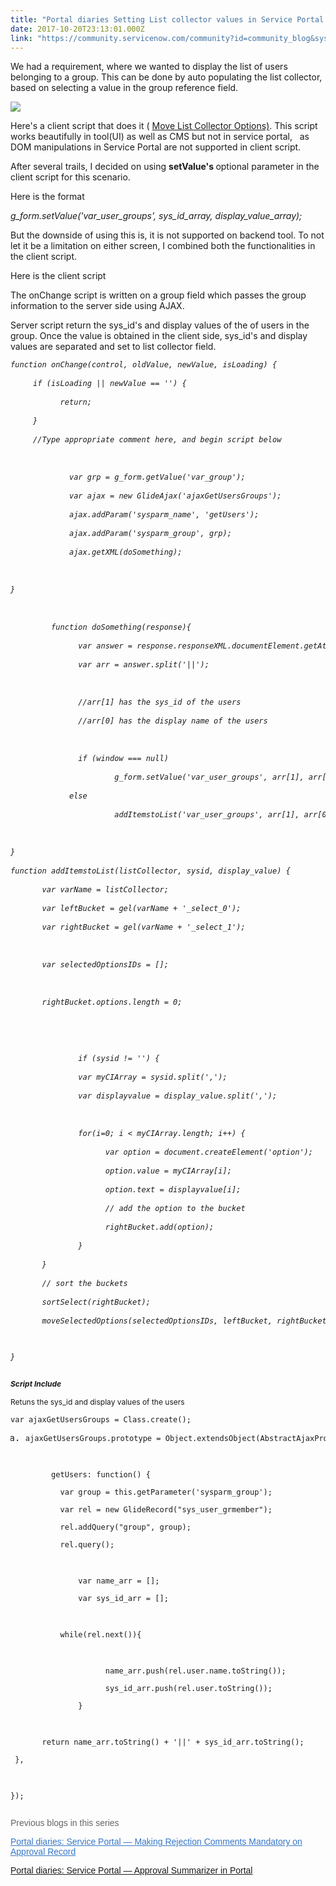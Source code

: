 ```yaml
---
title: "Portal diaries Setting List collector values in Service Portal by catalog client script"
date: 2017-10-20T23:13:01.000Z
link: "https://community.servicenow.com/community?id=community_blog&sys_id=571da2e5dbd0dbc01dcaf3231f961913"
---
```

<p style="margin-top: auto;">We had a requirement, where we wanted to display the list of users belonging to a group. This can be done by auto populating the list collector, based on selecting a value in the group reference field.</p><p></p><p><img   class="image-1 jive-image" src="f3534ccadbd8d3041dcaf3231f96193d.iix" style="max-width: 1200px; max-height: 900px;"/></p><p></p><p style="margin-top: auto;">Here's a client script that does it ( <a title="ww.servicenowguru.com/scripting/client-scripts-scripting/move-list-collector-options/" href="https://www.servicenowguru.com/scripting/client-scripts-scripting/move-list-collector-options/">Move List Collector Options)</a>. This script works beautifully in tool(UI) as well as CMS but not in service portal,   as DOM manipulations in Service Portal are not supported in client script.</p><p></p><p style="margin-top: auto;">After several trails, I decided on using <strong>setValue's </strong>optional parameter in the client script for this scenario.</p><p style="margin-top: auto;">Here is the format</p><p style="margin-top: auto;"><em>g_form.setValue('var_user_groups', sys_id_array, display_value_array);</em></p><p></p><p style="margin-top: auto;">But the downside of using this is, it is not supported on backend tool. To not let it be a limitation on either screen, I combined both the functionalities in the client script.</p><p></p><p style="margin-top: auto;">Here is the client script</p><p style="margin-top: auto;">The onChange script is written on a group field which passes the group information to the server side using AJAX.</p><p></p><p style="margin-top: auto;">Server script return the sys_id's and display values of the of users in the group. Once the value is obtained in the client side, sys_id's and display values are separated and set to list collector field.</p><p></p><pre __default_attr="javascript" __jive_macro_name="code" class="jive_macro_code _jivemacro_uid_1508512899800319 jive_text_macro" data-renderedposition="601_8_1130_928" jivemacro_uid="_1508512899800319"><p style="margin-top: auto;"><span style="font-size: 9.0pt;"><em>function onChange(control, oldValue, newValue, isLoading) {</em></span></p><p style="margin-top: auto;"><span style="font-size: 9.0pt;"><em>     if (isLoading || newValue == '') {</em></span> </p><p style="margin-top: auto;"><span style="font-size: 9.0pt;"><em>           return;</em></span> </p><p style="margin-top: auto;"><span style="font-size: 9.0pt;"><em>     }</em></span> </p><p style="margin-top: auto;"><span style="font-size: 9.0pt;"><em>     //Type appropriate comment here, and begin script below</em></span> </p><p style="margin-top: auto;"><em>           </em> </p><p style="margin-top: auto;"><span style="font-size: 9.0pt;"><em>             var grp = g_form.getValue('var_group');   </em></span> </p><p style="margin-top: auto;"><span style="font-size: 9.0pt;"><em>             var ajax = new GlideAjax('ajaxGetUsersGroups');</em></span> </p><p style="margin-top: auto;"><span style="font-size: 9.0pt;"><em>             ajax.addParam('sysparm_name', 'getUsers');</em></span> </p><p style="margin-top: auto;"><span style="font-size: 9.0pt;"><em>             ajax.addParam('sysparm_group', grp);</em></span> </p><p style="margin-top: auto;"><span style="font-size: 9.0pt;"><em>             ajax.getXML(doSomething);</em></span> </p><p style="margin-top: auto;"><em>       </em> </p><p style="margin-top: auto;"><span style="font-size: 9.0pt;"><em>}               </em></span> </p><p style="margin-top: auto;"><em>             </em> </p><p style="margin-top: auto;"><span style="font-size: 9.0pt;"><em>         function doSomething(response){</em></span> </p><p style="margin-top: auto;"><span style="font-size: 9.0pt;"><em>               var answer = response.responseXML.documentElement.getAttribute("answer");</em></span> </p><p style="margin-top: auto;"></p><p style="margin-top: auto;"><span style="font-size: 9.0pt;"><em>               var arr = answer.split('||');</em></span> </p><p style="margin-top: auto;"><em>               </em> </p><p style="margin-top: auto;"><span style="font-size: 9.0pt;"><em>               //arr[1] has the sys_id of the users</em></span> </p><p style="margin-top: auto;"><span style="font-size: 9.0pt;"><em>               //arr[0] has the display name of the users</em></span> </p><p style="margin-top: auto;"><em>               </em> </p><p style="margin-top: auto;"><span style="font-size: 9.0pt;"><em>               if (window === null)</em></span> </p><p style="margin-top: auto;"><span style="font-size: 9.0pt;"><em>                       g_form.setValue('var_user_groups', arr[1], arr[0]); // Mobile Compatible</em></span> </p><p style="margin-top: auto;"><span style="font-size: 9.0pt;"><em>             else</em></span> </p><p style="margin-top: auto;"><span style="font-size: 9.0pt;"><em>                       addItemstoList('var_user_groups', arr[1], arr[0]);   </em></span> </p><p style="margin-top: auto;"><em>       </em> </p><p style="margin-top: auto;"><span style="font-size: 9.0pt;"><em>}</em></span> </p><p style="margin-top: auto;"></p><p style="margin-top: auto;"></p><p style="margin-top: auto;"><span style="font-size: 9.0pt;"><em>function addItemstoList(listCollector, sysid, display_value) {</em></span> </p><p style="margin-top: auto;"><span style="font-size: 9.0pt;"><em>       var varName = listCollector;</em></span> </p><p style="margin-top: auto;"><span style="font-size: 9.0pt;"><em>       var leftBucket = gel(varName + '_select_0');</em></span> </p><p style="margin-top: auto;"><span style="font-size: 9.0pt;"><em>       var rightBucket = gel(varName + '_select_1');</em></span> </p><p style="margin-top: auto;"><em>       </em> </p><p style="margin-top: auto;"><span style="font-size: 9.0pt;"><em>       var selectedOptionsIDs = [];</em></span> </p><p style="margin-top: auto;"><em>       </em> </p><p style="margin-top: auto;"><span style="font-size: 9.0pt;"><em>       rightBucket.options.length = 0;</em></span> </p><p style="margin-top: auto;"><em>       </em> </p><p style="margin-top: auto;"><em>       </em> </p><p style="margin-top: auto;"><span style="font-size: 9.0pt;"><em>               if (sysid != '') {</em></span> </p><p style="margin-top: auto;"><span style="font-size: 9.0pt;"><em>               var myCIArray = sysid.split(',');</em></span> </p><p style="margin-top: auto;"><span style="font-size: 9.0pt;"><em>               var displayvalue = display_value.split(',');</em></span> </p><p style="margin-top: auto;"><em>                       </em> </p><p style="margin-top: auto;"><span style="font-size: 9.0pt;"><em>               for(i=0; i &lt; myCIArray.length; i++) {</em></span> </p><p style="margin-top: auto;"><span style="font-size: 9.0pt;"><em>                     var option = document.createElement('option');</em></span> </p><p style="margin-top: auto;"><span style="font-size: 9.0pt;"><em>                     option.value = myCIArray[i];</em></span> </p><p style="margin-top: auto;"><span style="font-size: 9.0pt;"><em>                     option.text = displayvalue[i];</em></span> </p><p style="margin-top: auto;"><span style="font-size: 9.0pt;"><em>                     // add the option to the bucket</em></span> </p><p style="margin-top: auto;"><span style="font-size: 9.0pt;"><em>                     rightBucket.add(option);</em></span> </p><p style="margin-top: auto;"><span style="font-size: 9.0pt;"><em>               }</em></span> </p><p style="margin-top: auto;"><span style="font-size: 9.0pt;"><em>       }</em></span> </p><p style="margin-top: auto;"><span style="font-size: 9.0pt;"><em>       // sort the buckets</em></span> </p><p style="margin-top: auto;"><span style="font-size: 9.0pt;"><em>       sortSelect(rightBucket);</em></span> </p><p style="margin-top: auto;"></p><p style="margin-top: auto;"><span style="font-size: 9.0pt;"><em>       moveSelectedOptions(selectedOptionsIDs, leftBucket, rightBucket, '--None--');</em></span> </p><p style="margin-top: auto;"><em>       </em> </p><p style="margin-top: auto;"><span style="font-size: 9.0pt;"><em>}</em></span></p></pre><p style="margin-top: auto;"></p><p style="margin-top: auto;"><span style="font-size: 9.0pt;"><strong><em>Script Include</em></strong></span></p><p style="margin-top: auto;"><span style="font-size: 9.0pt;">Retuns the sys_id and display values of the users </span></p><pre __default_attr="javascript" __jive_macro_name="code" class="_jivemacro_uid_15085129128655987 jive_macro_code jive_text_macro" data-renderedposition="1586_8_1130_357" jivemacro_uid="_15085129128655987"><p style="margin-top: auto;"><span style="font-size: 9.0pt;">var ajaxGetUsersGroups = Class.create(); </span></p><ol style="list-style-type: lower-alpha;"><li><span style="font-size: 9.0pt;">ajaxGetUsersGroups.prototype = Object.extendsObject(AbstractAjaxProcessor, { </span></li></ol><p style="margin-top: auto;">   </p><p style="margin-top: auto;"><span style="font-size: 9.0pt;">         getUsers: function() { </span></p><p style="margin-top: auto;"><span style="font-size: 9.0pt;">           var group = this.getParameter('sysparm_group'); </span></p><p style="margin-top: auto;"><span style="font-size: 9.0pt;">           var rel = new GlideRecord("sys_user_grmember"); </span></p><p style="margin-top: auto;"><span style="font-size: 9.0pt;">           rel.addQuery("group", group);   </span></p><p style="margin-top: auto;"><span style="font-size: 9.0pt;">           rel.query(); </span></p><p style="margin-top: auto;">   </p><p style="margin-top: auto;"><span style="font-size: 9.0pt;">               var name_arr = []; </span></p><p style="margin-top: auto;"><span style="font-size: 9.0pt;">               var sys_id_arr = []; </span></p><p style="margin-top: auto;">                 </p><p style="margin-top: auto;"><span style="font-size: 9.0pt;">           while(rel.next()){ </span></p><p style="margin-top: auto;">                           </p><p style="margin-top: auto;"><span style="font-size: 9.0pt;">                     name_arr.push(rel.user.name.toString()); </span></p><p style="margin-top: auto;"><span style="font-size: 9.0pt;">                     sys_id_arr.push(rel.user.toString()); </span></p><p style="margin-top: auto;"><span style="font-size: 9.0pt;">               } </span></p><p style="margin-top: auto;">         </p><p style="margin-top: auto;"><span style="font-size: 9.0pt;">       return name_arr.toString() + '||' + sys_id_arr.toString();         </span></p><p style="margin-top: auto;"><span style="font-size: 9.0pt;"> },         </span></p><p style="margin-top: auto;">                                                                                                 </p><p style="margin-top: auto;"><span style="font-size: 9.0pt;">}); </span></p></pre><p></p><p></p><p style="font-family: arial, sans-serif; color: #666666;">Previous blogs in this series</p><p style="font-family: arial, sans-serif; color: #666666;"><a title="" _jive_internal="true" data-containerid="1007" data-containertype="37" data-objectid="6415" data-objecttype="38" href="/community?id=community_blog&sys_id=228da669dbd0dbc01dcaf3231f9619f3" style="font-weight: inherit; font-style: inherit; font-family: inherit; color: #3778c7;">Portal diaries: Service Portal — Making Rejection Comments Mandatory on Approval Record</a></p><p style="font-family: arial, sans-serif; color: #666666;"><a __default_attr="6416" __jive_macro_name="blogpost" class="jive_macro jive_macro_blogpost" data-orig-content="Portal diaries: Service Portal — Approval Summarizer in Portal" data-renderedposition="2028.78125_8_402_16" href="/community?id=community_blog&sys_id=ac4daee5dbd0dbc01dcaf3231f96193b" modifiedtitle="true" title="Portal diaries: Service Portal — Approval Summarizer in Portal">Portal diaries: Service Portal — Approval Summarizer in Portal</a></p>